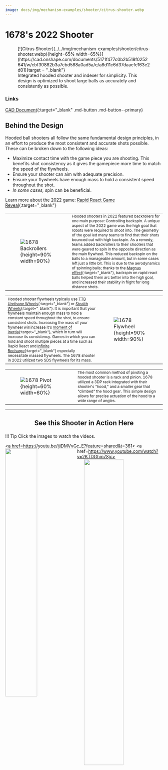 ```yaml
---
image: docs/img/mechanism-examples/shooter/citrus-shooter.webp
---
```


<style>

td, th , table{
   border: none!important;
}

td{
  text-align: left !important;
  vertical-align: middle !important;
}

table tr:hover{
    background-color: transparent !important;
}

</style>

# 1678's 2022 Shooter

<figure markdown="span">
[![Citrus Shooter](../../img/mechanism-examples/shooter/citrus-shooter.webp){height=65% width=65%}](https://cad.onshape.com/documents/5171f477c0b2b518f0252641/w/cbf30882b3a7cbd588a0ad5a/e/a8d11c6d37daaefe163e2d01){target = "_blank"}
<figcaption>Integrated hooded shooter and indexer for simplicity. This design is optimized to shoot large balls as accurately and consistently as possible.</figcaption>
</figure>

### Links

[CAD Document](https://cad.onshape.com/documents/5171f477c0b2b518f0252641/w/cbf30882b3a7cbd588a0ad5a/e/a8d11c6d37daaefe163e2d01 "CAD Document Link"){:target="_blank" .md-button .md-button--primary}

<!-- ### <p style="text-align: center;">Design for ***Rigidity*** </p> -->

## Behind the Design

Hooded ball shooters all follow the same fundamental design principles, in an effort to produce the most consistent and accurate shots possible. These can be broken down to the following ideas: 

- Maximize contact time with the game piece you are shooting. This benefits shot consistency as it gives the gamepiece more time to match the speed of the flywheels. 
- Ensure your shooter can aim with adequate precision.
- Ensure your flywheels have enough mass to hold a consistent speed throughout the shot.
- *In some cases,* spin can be beneficial.

Learn more about the 2022 game: [Rapid React Game Reveal](https://www.youtube.com/watch?v=LgniEjI9cCM "Rapid React Game Reveal Video"){:target="_blank"}

|||
|:-:|:-:|
|<figure>![1678 Backrollers](../../img/mechanism-examples/shooter/1678-shooter/1678backrollers.webp){height=90% width=90%}|<span style="font-size:0.75rem;"> Hooded shooters in 2022 featured backrollers for one main purpose: Controlling backspin. A unique aspect of the 2022 game was the high goal that robots were required to shoot into. The geometry of the goal led many teams to find that their shots bounced out with high backspin. As a remedy, teams added backrollers to their shooters that were geared to spin in the opposite direction as the main flywheel. This reduced backspin on the balls to a manageable amount, but in some cases left just a little bit. This is due to the aerodynamics of spinning balls; thanks to the [Magnus effect](https://youtu.be/T9xsTO6ujqM?feature=shared&t=594 "Magnus Effect Video"){:target="_blank"}, backspin on rapid react balls helped them arc better into the high goal, and increased their stability in flight for long distance shots.</span>|

|||
|:-:|:-:|
|<span style="font-size:0.75rem;">Hooded shooter flywheels typically use [TTB Urethane Wheels](https://www.thethriftybot.com/products/4-solid-urethane-wheel-1-2-hex-bore-45a-durometer?_pos=8&_sid=e09924749&_ss=r "TTB Urethane Wheel Product page"){:target="_blank"} or [Stealth Wheels](https://www.andymark.com/products/stealth-wheels-options "Steal Wheel Product page"){:target="_blank"}. It is important that your flywheels maintain enough mass to hold a constant speed throughout the shot, to ensure consistent shots. Increasing the mass of your flywheel will increase it's [moment of inertia](https://www.youtube.com/watch?v=CHQOctEvtTY "Moment of Inertia VideO"){:target="_blank"}, which in turn will increase its consistency. Games in which you can hold and shoot multiple pieces at a time such as Rapid React and [Infinite Recharge](https://www.youtube.com/watch?v=gmiYWTmFRVE "Infinite Recharge Game Reveal Video"){:target="_blank"} especially necessitate massed flywheels. The 1678 shooter in 2022 utilized two SDS flywheels for its mass. </span> |<figure>![1678 Flywheel](../../img/mechanism-examples/shooter/1678-shooter/1678%20flywheel.webp){height=90% width=90%}|


|||
|:-:|:-:|
|<figure>![1678 Pivot](../../img/mechanism-examples/shooter/1678-shooter/1678pivot.webp){height=60% width=60%}| <span style="font-size:0.75rem;">The most common method of pivoting a hooded shooter is a rack and pinion. 1678 utilized a 3DP rack integrated with their shooter's "hood," and a smaller gear that "climbed" the hood gear. This simple design allows for precise actuation of the hood to a wide range of angles.</span>|

***

## <p style="text-align: center;"> See this Shooter in Action Here </p>

!!! Tip
    Click the images to watch the videos.

<a href=https://youtu.be/ijiDMVvGc_E?feature=shared&t=361> <img align="left" src="/img/mechanism-examples/shooter/1678-shooter/1678btb.webp" style="width:45%"></a> <a href=https://www.youtube.com/watch?v=2KTDGhm7Sjc><img align="right" src=/img/mechanism-examples/shooter/1678-shooter/1678matchvid22.webp style="width:50%"></a>

<br>